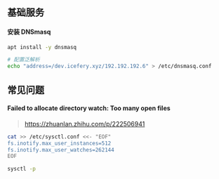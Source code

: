 ## 基础服务

#### 安装 DNSmasq

```bash
apt install -y dnsmasq

# 配置泛解析
echo "address=/dev.icefery.xyz/192.192.192.6" > /etc/dnsmasq.conf
```

## 常见问题

#### Failed to allocate directory watch: Too many open files

> https://zhuanlan.zhihu.com/p/222506941

```bash
cat >> /etc/sysctl.conf <<- "EOF"
fs.inotify.max_user_instances=512
fs.inotify.max_user_watches=262144
EOF

sysctl -p
```